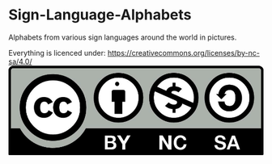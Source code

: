# Sign-Language-Alphabets
Alphabets from various sign languages around the world in pictures.

Everything is licenced under: https://creativecommons.org/licenses/by-nc-sa/4.0/
![Licence](https://github.com/Unrepentant-Atheist/Sign-Language-Alphabets/blob/master/CC_licence.png)
